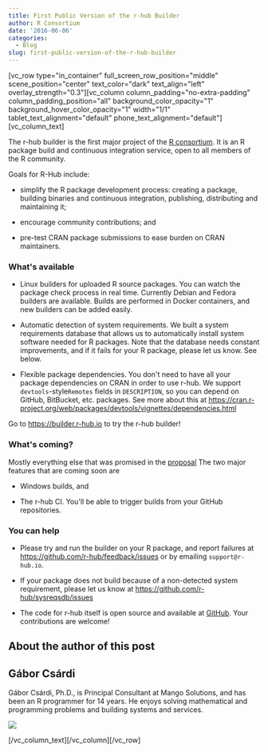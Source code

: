 ```yaml
---
title: First Public Version of the r-hub Builder
author: R Consortium
date: '2016-06-06'
categories:
  - Blog
slug: first-public-version-of-the-r-hub-builder
---
```


[vc_row type="in_container" full_screen_row_position="middle" scene_position="center" text_color="dark" text_align="left" overlay_strength="0.3"][vc_column column_padding="no-extra-padding" column_padding_position="all" background_color_opacity="1" background_hover_color_opacity="1" width="1/1" tablet_text_alignment="default" phone_text_alignment="default"][vc_column_text]

The r-hub builder is the first major project of the [R consortium](https://www.r-consortium.org/). It is an R package build and continuous integration service, open to all members of the R community.

Goals for R-Hub include:

  * simplify the R package development process: creating a package, building binaries and continuous integration, publishing, distributing and maintaining it;

  * encourage community contributions; and

  * pre-test CRAN package submissions to ease burden on CRAN maintainers.

### What's available

  * Linux builders for uploaded R source packages. You can watch the package check process in real time. Currently Debian and Fedora builders are available. Builds are performed in Docker containers, and new builders can be added easily.

  * Automatic detection of system requirements. We built a system requirements database that allows us to automatically install system software needed for R packages. Note that the database needs constant improvements, and if it fails for your R package, please let us know. See below.

  * Flexible package dependencies. You don't need to have all your package dependencies on CRAN in order to use r-hub. We support `devtools`-style`Remotes` fields in `DESCRIPTION`, so you can depend on GitHub, BitBucket, etc. packages. See more about this at <https://cran.r-project.org/web/packages/devtools/vignettes/dependencies.html>

Go to <https://builder.r-hub.io> to try the r-hub builder!

### What's coming?

Mostly everything else that was promised in the [proposal](https://github.com/r-hub/proposal#readme) The two major features that are coming soon are

  * Windows builds, and

  * The r-hub CI. You'll be able to trigger builds from your GitHub repositories.

### You can help

  * Please try and run the builder on your R package, and report failures at <https://github.com/r-hub/feedback/issues> or by emailing `support@r-hub.io`.

  * If your package does not build because of a non-detected system requirement, please let us know at <https://github.com/r-hub/sysreqsdb/issues>

  * The code for r-hub itself is open source and available at [GitHub](https://github.com/r-hub). Your contributions are welcome!

## About the author of this post

## Gábor Csárdi

Gábor Csárdi, Ph.D., is Principal Consultant at Mango Solutions, and has been an R programmer for 14 years. He enjoys solving mathematical and programming problems and building systems and services.

![](https://www.r-consortium.org/sites/cpstandard/files/styles/thumbnail/public/authors/gabor-csardi.jpg?itok=ziKd7Vtx)

[/vc_column_text][/vc_column][/vc_row]
